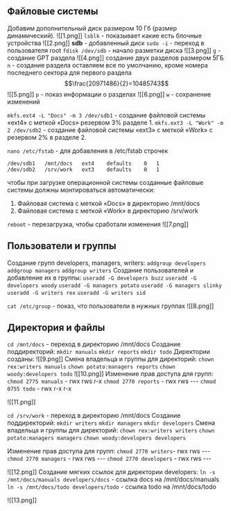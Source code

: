 ## Файловые системы
Добавим дополнительный диск размером 10 Гб (размер динамический).
![[1.png]]
`lsblk` - показывает какие есть блочные устройства
![[2.png]]
**sdb** - добавленный диск
`sudo -i` - переход в пользователя root
`fdisk /dev/sdb` - начало разметки диска
![[3.png]]
`g` - создание GPT раздела
![[4.png]]
создание двух разделов размером 5ГБ
`n` - создание раздела
оставляем все по умолчанию, кроме номера последнего сектора для первого раздела $$\frac{20971486}{2}=10485743$$
![[5.png]]
`p` - показ информации о разделах
![[6.png]]
`w` - сохранение изменений

`mkfs.ext4 -L "Docs" -m 3 /dev/sdb1` - создание файловой системы «ext4» с меткой «Docs» резервом 3% разделе 1.
`mkfs.ext3 -L "Work" -m 2 /dev/sdb2` - создание файловой системы «ext3» с меткой «Work» c резервом 2% в разделе 2.

`nano /etc/fstab` -  для добавления в /etc/fstab
строчек
```
/dev/sdb1	/mnt/docs	ext4	defaults	0	1
/dev/sdb2	/srv/work	ext3	defaults	0	1
```
чтобы при загрузке операционной системы созданные файловые системы должны монтироваться автоматически:
1. Файловая система с меткой «Docs» в директорию /mnt/docs
2. Файловая система с меткой «Work» в директорию /srv/work

`reboot` - перезагрузка, чтобы сработали изменения
![[7.png]]

## Пользователи и группы
Создание групп developers, managers, writers: 
`addgroup developers`
`addgroup managers`
`addgroup writers`
Создание пользователей и добавление их в группы:
`useradd -G developers buzz` 
`useradd -G developers woody` 
`useradd -G managers potato` 
`useradd -G managers slinky` 
`useradd -G writers rex` 
`useradd -G writers sid` 

`cat /etc/group` - показ, что пользователи в нужных группах
![[8.png]]
## Директория и файлы
`cd /mnt/docs`  - переход в директорию /mnt/docs
Создание поддиректорий:
`mkdir manuals`
`mkdir reports`
`mkdir todo`
Директории созданы:
![[9.png]]
Смена владельца и группы для директорий:
`chown rex:writers manuals`
`chown potato:managers reports`
`chown woody:developers todo`
![[10.png]]
Изменение прав доступа для групп:
`chmod 2775 manuals` - rwx rws r-x
`chmod 2770 reports` - rwx rws ---
`chmod 0755 todo` - rwx r-x r-x

![[11.png]]

`cd /srv/work`  - переход в директорию /mnt/docs
Создание поддиректорий:
`mkdir writers`
`mkdir managers`
`mkdir developers`
Смена владельца и группы для директорий:
`chown rex:writers writers`
`chown potato:managers managers`
`chown woody:developers developers`

Изменение прав доступа для групп:
`chmod 2770 writers`- rwx rws ---
`chmod 2770 managers` - rwx rws ---
`chmod 2770 developers` - rwx rws ---

![[12.png]]
Создание мягких ссылок для директории developers:
`ln -s /mnt/docs/manuals developers/docs` - ссылка docs на /mnt/docs/manuals
`ln -s /mnt/docs/todo developers/todo` - ссылка todo на /mnt/docs/todo

![[13.png]]
